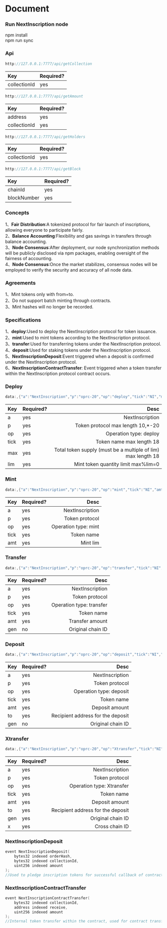 # Document
### Run NextInscription node
npm install   
npm run sync
### Api
```cpp
http://127.0.0.1:7777/api/getCollection
```
| Key          | Required? |
| :----------- | :-------- |
| collectionId | yes       |

```cpp
http://127.0.0.1:7777/api/getAmount
```
| Key          | Required? |
| :----------- | :-------- |
| address      | yes       |
| collectionId | yes       |

```cpp
http://127.0.0.1:7777/api/getHolders
```
| Key          | Required? |
| :----------- | :-------- |
| collectionId | yes       |

```cpp
http://127.0.0.1:7777/api/getBlock
```
| Key         | Required? |
| :---------- | :-------- |
| chainId     | yes       |
| blockNumber | yes       |

### Concepts


1、**Fair Distribution**:A tokenized protocol for fair launch of inscriptions, allowing everyone to participate fairly.   
2、**Balance Accounting**:Flexibility and gas savings in transfers through balance accounting.    
3、**Node Consensus**:After deployment, our node synchronization methods will be publicly disclosed via npm packages, enabling oversight of the fairness of accounting.    
4、**Node Consensus**:Once the market stabilizes, consensus nodes will be employed to verify the security and accuracy of all node data. 

### Agreements
1、Mint tokens only with from=to.   
2、Do not support batch minting through contracts.   
3、Mint hashes will no longer be recorded.   
### Specifications
1、**deploy**:Used to deploy the NextInscription protocol for token issuance.   
2、**mint**:Used to mint tokens according to the NextInscription protocol.   
3、**transfer**:Used for transferring tokens under the NextInscription protocol.   
4、**deposit**:Used for staking tokens under the NextInscription protocol.   
5、**NextInscriptionDeposit**:Event triggered when a deposit is confirmed under the NextInscription protocol.   
6、**NextInscriptionContractTransfer**: Event triggered when a token transfer within the NextInscription protocol contract occurs.   
### Deploy
```cpp
data:,{"a":"NextInscription","p":"oprc-20","op":"deploy","tick":"NI","max":"210000000000","lim":"10000"}
```
| Key  | Required? |                                                         Desc |
| :--- | :-------- | -----------------------------------------------------------: |
| a    | yes       |                                              NextInscription |
| p    | yes       |                            Token protocol max length 10,*-20 |
| op   | yes       |                                       Operation type: deploy |
| tick | yes       |                                     Token name max length 18 |
| max  | yes       | Total token supply (must be a multiple of lim) max length 18 |
| lim  | yes       |                          Mint token quantity limit max%lim=0 |

### Mint
```cpp
data:,{"a":"NextInscription","p":"oprc-20","op":"mint","tick":"NI","amt":"10000"}
```
| Key  | Required? |                 Desc |
| :--- | :-------- | -------------------: |
| a    | yes       |      NextInscription |
| p    | yes       |       Token protocol |
| op   | yes       | Operation type: mint |
| tick | yes       |           Token name |
| amt  | yes       |             Mint lim |

### Transfer
```cpp
data:,{"a":"NextInscription","p":"oprc-20","op":"transfer","tick":"NI","amt":"10000"}
```
| Key  | Required? |                     Desc |
| :--- | :-------- | -----------------------: |
| a    | yes       |          NextInscription |
| p    | yes       |           Token protocol |
| op   | yes       | Operation type: transfer |
| tick | yes       |               Token name |
| amt  | yes       |          Transfer amount |
| gen  | no        |        Original chain ID |
### Deposit
```cpp
data:,{"a":"NextInscription","p":"oprc-20","op":"deposit","tick":"NI","amt":"10000","to":"0x"}
```
| Key  | Required? |                              Desc |
| :--- | :-------- | --------------------------------: |
| a    | yes       |                   NextInscription |
| p    | yes       |                    Token protocol |
| op   | yes       |           Operation type: deposit |
| tick | yes       |                        Token name |
| amt  | yes       |                    Deposit amount |
| to   | yes       | Recipient address for the deposit |
| gen  | no        |                 Original chain ID |
### Xtransfer
```cpp
data:,{"a":"NextInscription","p":"oprc-20","op":"Xtransfer","tick":"NI","amt":"10000","gen":"137","x":"56"}
```
| Key  | Required? |                              Desc |
| :--- | :-------- | --------------------------------: |
| a    | yes       |                   NextInscription |
| p    | yes       |                    Token protocol |
| op   | yes       |         Operation type: Xtransfer |
| tick | yes       |                        Token name |
| amt  | yes       |                    Deposit amount |
| to   | yes       | Recipient address for the deposit |
| gen  | yes       |                 Original chain ID |
| x    | yes       |                    Cross chain ID |
### NextInscriptionDeposit
```cpp
event NextInscriptionDeposit(
    bytes32 indexed orderHash,
    bytes32 indexed collectionId,
    uint256 indexed amount 
);
//Used to pledge inscription tokens for successful callback of contracts
```
### NextInscriptionContractTransfer
```cpp
event NextInscriptionContractTransfer(
    bytes32 indexed collectionId,
    address indexed receive,
    uint256 indexed amount 
);
//Internal token transfer within the contract, used for contract transfers
```
